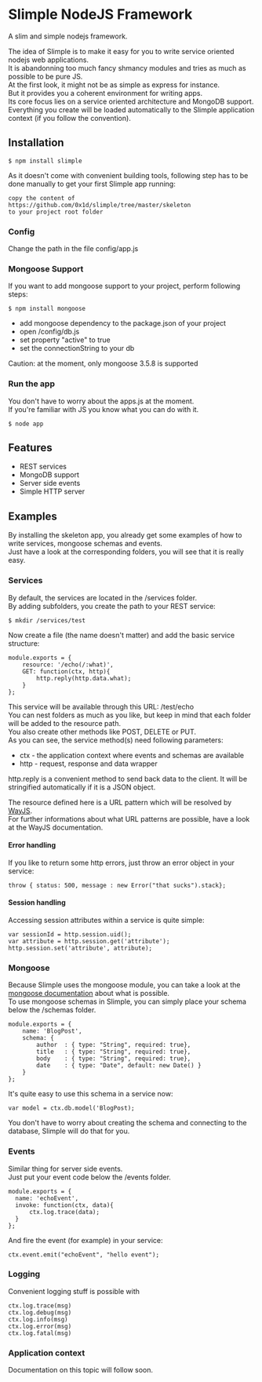 Slimple NodeJS Framework 
========================
A slim and simple nodejs framework. 
  
The idea of Slimple is to make it easy for you to write service oriented nodejs web applications.  
It is abandonning too much fancy shmancy modules and tries as much as possible to be pure JS.   
At the first look, it might not be as simple as express for instance.  
But it provides you a coherent environment for writing apps.  
Its core focus lies on a service oriented architecture and MongoDB support.  
Everything you create will be loaded automatically to the Slimple application context (if you follow the convention). 

## Installation
```
$ npm install slimple
```
As it doesn't come with convenient building tools, following step has to be done manually to get your first Slimple app running:  
  
```
copy the content of  
https://github.com/0x1d/slimple/tree/master/skeleton   
to your project root folder
```
  
### Config  
Change the path in the file config/app.js  

### Mongoose Support  
If you want to add mongoose support to your project, perform following steps:  
```
$ npm install mongoose  
```
* add mongoose dependency to the package.json of your project  
* open /config/db.js  
* set property "active" to true  
* set the connectionString to your db

Caution: at the moment, only mongoose 3.5.8 is supported

### Run the app  
You don't have to worry about the apps.js at the moment.  
If you're familiar with JS you know what you can do with it.  
```
$ node app
```
## Features

* REST services
* MongoDB support
* Server side events
* Simple HTTP server

## Examples
By installing the skeleton app, you already get some examples of how to write services, mongoose schemas and events.  
Just have a look at the corresponding folders, you will see that it is really easy.  

### Services
By default, the services are located in the /services folder.  
By adding subfolders, you create the path to your REST service:

```
$ mkdir /services/test  
```

Now create a file (the name doesn't matter) and add the basic service structure:
```
module.exports = {
    resource: '/echo(/:what)',
    GET: function(ctx, http){
        http.reply(http.data.what);
    }
};
```  
This service will be available through this URL:
/test/echo  
You can nest folders as much as you like, but keep in mind that each folder will be added to the resource path.  
You also create other methods like POST, DELETE or PUT.  
As you can see, the service method(s) need following parameters: 

* ctx - the application context where events and schemas are available  
* http - request, response and data wrapper  


http.reply is a convenient method to send back data to the client. It will be stringified automatically if it is a JSON object.

The resource defined here is a URL pattern which will be resolved by [WayJS](https://github.com/haggen/wayjs).  
For further informations about what URL patterns are possible, have a look at the WayJS documentation.  
  
#### Error handling
If you like to return some http errors, just throw an error object in your service:  
```
throw { status: 500, message : new Error("that sucks").stack};
```
#### Session handling
Accessing session attributes within a service is quite simple:  
```
var sessionId = http.session.uid();
var attribute = http.session.get('attribute');
http.session.set('attribute', attribute);
```
### Mongoose  
Because Slimple uses the mongoose module, you can take a look at the [mongoose documentation](http://mongoosejs.com/docs/guide.html) about what is possible.  
To use mongoose schemas in Slimple, you can simply place your schema below the /schemas folder.  
```
module.exports = {
    name: 'BlogPost',
    schema: {
        author  : { type: "String", required: true},
        title   : { type: "String", required: true},
        body    : { type: "String", required: true},
        date    : { type: "Date", default: new Date() }
    }
};
```
It's quite easy to use this schema in a service now:
```
var model = ctx.db.model('BlogPost);
```
You don't have to worry about creating the schema and connecting to the database, Slimple will do that for you.  

### Events  
Similar thing for server side events.  
Just put your event code below the /events folder.  
```
module.exports = {
  name: 'echoEvent',
  invoke: function(ctx, data){
      ctx.log.trace(data);
  }
};
```
And fire the event (for example) in your service:  
```
ctx.event.emit("echoEvent", "hello event");
```
### Logging
Convenient logging stuff is possible with
```
ctx.log.trace(msg)
ctx.log.debug(msg)
ctx.log.info(msg)
ctx.log.error(msg)
ctx.log.fatal(msg)
```
### Application context
Documentation on this topic will follow soon.


